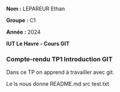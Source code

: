 **Nom :** LEPAREUR Ethan

**Groupe :** C1

**Année :** 2024

**IUT Le Havre - Cours GIT**

### Compte-rendu TP1 Introduction GIT

Dans ce TP on apprend à travailler avec git.

Le ls nous donne README.md  src  test.txt

